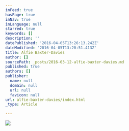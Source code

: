 ```yaml
---
inFeed: true
hasPage: true
inNav: true
inLanguage: null
starred: true
keywords: []
description: ''
datePublished: '2016-04-05T13:26:13.242Z'
dateModified: '2016-04-05T13:20:51.413Z'
title: Alfie Baxter-Davies
author: []
sourcePath: _posts/2016-03-12-alfie-baxter-davies.md
published: true
authors: []
publisher:
  name: null
  domain: null
  url: null
  favicon: null
url: alfie-baxter-davies/index.html
_type: Article

---
```

![](https://the-grid-user-content.s3-us-west-2.amazonaws.com/e9509109-e29b-4e0c-a1d8-4ccce85ac1d9.jpg)